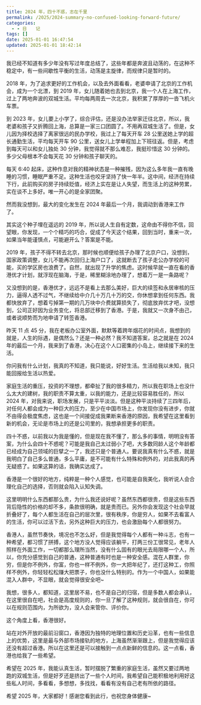 ```yaml
---
title: 2024 年，四十不惑，志在千里
permalink: /2025/2024-summary-no-confused-looking-forward-future/
categories:
  - - 日　　记
tags: []
date: 2025-01-01 16:47:54
updated: 2025-01-01 18:42:14
---
```

我已经不知道有多少年没有写过年度总结了，这些年都是奔波且动荡的，在这种不稳定中，有一些间歇性平衡的生活，动荡是主旋律，而规律只是暂时的。

2018 年，为了追求更好的工作机会，以及去外面看看，老婆申请了北京的工作机会，成为一个北漂，到 2019 年，女儿随着她也去到北京，我一个人在上海工作，过上了两地奔波的双城生活。平均每两周去一次北京，我积累了厚厚的一沓飞机火车票。

<!--more-->

到 2023 年，女儿要上小学了，综合评估，还是没办法举家迁往北京，所以，我老婆和孩子又折腾回上海，总算是一家三口团圆了。不用再双城生活了。但是，女儿因为择校选择了离家很远的民办学校，我过上了每天开车 28 公里送她上学的超长通勤生活，平均每天开车 90 公里，送女儿上学单程加上下班往返。但是，考虑到每天可以和女儿独处 30 分钟，我觉得就不那么难忍，我挺珍惜这 30 分钟的。多少父母根本不会每天花 30 分钟和孩子聊天的。

每天 6:40 起床，这种作息对我的精神状态是一种摧残，因为这么多年我一直有晚睡的习惯，睡眠严重不足。这种生活也咬牙坚持了快一年半。这中间，经济在持续下行，此前购买的房子持续贬值，经济上实在是让人失望，而生活上的这种劳累，实在谈不上多好。唯一开心的是全家团聚。

然而我没想到，最大的变化发生在 2024 年最后一个月，我调动到香港来工作了。

其实这个种子埋在遥远的 2019 年，所以说人生自有定数，这命由不得你不信，回望眼，你发现，一个个精巧的巧合，促成了今天这个结果，回到当时，重来一次，如果当年能谨慎点，可能避开么？答案是不能。

2019 年，孩子不得不转去北京，那时候也顺便给孩子办理了北京户口，没想到，国家政策调整，女儿不能再次回归上海户口了，这就断去了孩子走公办学校的可能，买的学区房也浪费了。自然，就出现了升学的焦虑。这时候早就一直在看的香港优才计划，就浮现在脑海，于是，稀里糊涂地办理了，想着万一是一条路呢？

又没想到的是，香港优才，远远不是看上去那么美好，巨大的续签和永居审核的压力，逼得人透不过气，不继续给中介几十万几十万的交，你休想拿到任何东西。我都快放弃了，想着亏掉第一期的几万块中介费就算损失了，彻底放弃优才吧，没想到，公司正好因为业务变化，将总部迁移到了香港。于是，我就又一次身不由己，或者说顺势而为地申请了转签香港。

昨天 11 点 45 分，我在老板办公室外面，默默等着跨年烟花的时间点，我想到的就是，人生的际遇，是偶然么？还是一种必然？我不知道答案，总之就是在 2024 年的最后一个月，我来到了香港，决心在这个人口密集的小岛上，继续接下来的生活。

你问我有什么计划，我真的不知道，我只能说，好好生活。生活给我以未知，我只能回报给生活以热爱。

家庭生活的重压，投资的不理想，都牵扯了我的很多精力，所以我在职场上也没什么太大的建树，我的职责不算太重，以我的能力，还是比较容易胜任的，所以 2024 年，对我来说，职场发展，只是平平淡淡。但是这种平淡持续了三四年后，对任何人都会成为一种巨大的压力，至少在中国市场上，你发现你没有进步，你就不由得会极度焦虑，这也是一个间接促成我果断来香港的原因，我希望在这里看到新的机会，无论是市场上的还是公司里的，我想承担更多的职责。

四十不惑，以前我以为我是懂的，但是现在我不懂了，那么多的事情，明明没有答案，为什么会四十不惑呢？可能是我自己太过弱小了吧，大多数同龄人这个年龄都已经成为自己领域的巨擘之一了，我还只是个普通人。要说我真有什么不惑，就是我明白了自己多么普通，多么平庸，是不可能有什么特殊和例外的，对此我真的再无疑惑了。如果这算的话，我确实达成了。

香港是一个很好的地方，纯粹是一种个人感觉，也可能是自我美化，我听说人会合理化自己的选择，否则就会陷入认知失调。

这里明明什么东西都那么贵，为什么我还说好呢？虽然东西都很贵，但是这些东西背后隐性的价格的却不多，条款很明确，就是贵而已。另外你会发现这个社会早就折叠好了，每个人都生活在自己的层次里，很有秩序，你是穷人，如果不去看富人的生活，你可以过活下去，另外这种巨大的压力，也会激励每个人都很努力。

香港人，虽然节奏快，境况也不怎么好，但是我觉得每个人都有一种斗志，也有一种希望，都习惯了拼搏，这个地方没人觉得应该躺平，打两三份工很常见，老年人照样在外面工作，一切都那么理所当然，没有什么固有的眼光去局限哪一个人，所以，你充分感觉到自己的普通，这种普通有时也是一种安全感。混在人群里，你穷，但是你不例外，你富，你也一样不例外，你一大把年纪了，还打这种工，你照样不例外，你轻轻松松赚大把票子，你也没什么特别的。作为一个中国人，如果能混入人群中，不显眼，就会觉得很安全吧~

我想，很多人，都知道，这里居不易，也不是自己的归宿，但是多数人都会承认，在这里很自在吧，社会是高度规则的，你一旦了解了这种规则，就会很自在，你可以在规则范围内，为所欲为，没人会来管你、评价你。

这个角度上看，香港很好。

站在对外开放的最前沿窗口，香港因为独特的地理位置和历史沿革，也有一些信息上的优势，这里是最与外部市场接轨的地方，上海虽然渐渐跟上，但是我觉得应该还没有超过香港。所以在这里还是可以接触到一点点新鲜的信息的。这一点看，香港也给我了一些希望。

希望在 2025 年，我能认真生活，暂时摆脱了繁重的家庭生活，虽然又要过两地跑的双城生活，但是好歹还是挤出了一些个人时间，我希望自己能积极地利用好这些私人时间，多看看，多想想，多找找，看看有没有自己老有所依的路径。

希望 2025 年，大家都好！感谢您看到此行，也祝您身体健康~